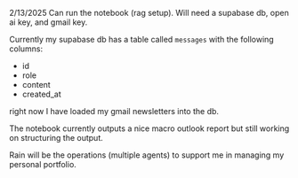 2/13/2025
Can run the notebook (rag setup). Will need a supabase db, open ai key, and gmail key.

Currently my supabase db has a table called `messages` with the following columns:
- id
- role
- content
- created_at

right now I have loaded my gmail newsletters into the db. 

The notebook currently outputs a nice macro outlook report but still working on structuring the output. 

 Rain will be the operations (multiple agents) to support me in managing my personal portfolio.